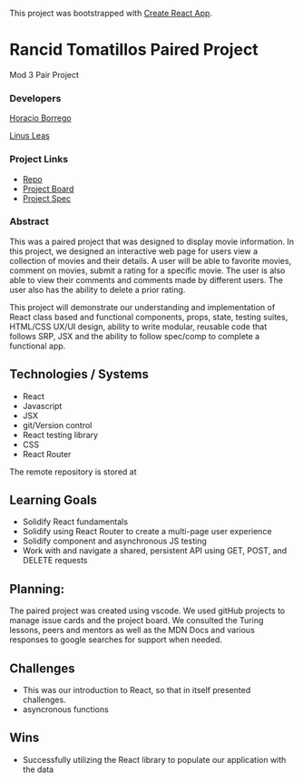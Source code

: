 This project was bootstrapped with [Create React App](https://github.com/facebook/create-react-app).

# Rancid Tomatillos Paired Project
Mod 3 Pair Project

### Developers

  [Horacio Borrego](https://github.com/HoracioBorrego)
  
  [Linus Leas](https://github.com/Leasw144)

### Project Links
- [Repo](https://github.com/Leasw144/rancid-tomatatillos)
- [Project Board](https://github.com/Leasw144/rancid-tomatatillos/projects/1)
- [Project Spec](https://frontend.turing.io/projects/module-3/rancid-tomatillos-v2.html)

### Abstract

This was a paired project that was designed to display movie information. In this project, we designed an interactive web page for users view a collection of movies and their details. A user will be able to favorite movies, comment on movies, submit a rating for a specific movie. The user is also able to view their comments and comments made by different users. The user also has the ability to delete a prior rating.

This project will demonstrate our understanding and implementation of React class based and functional components, props, state, testing suites, HTML/CSS UX/UI design, ability to write modular, reusable code that follows SRP, JSX and the ability to follow spec/comp to complete a functional app.

## Technologies / Systems
* React
* Javascript
* JSX
* git/Version control
* React testing library
* CSS
* React Router

The remote repository is stored at 

## Learning Goals ##

* Solidify React fundamentals
* Solidify using React Router to create a multi-page user experience
* Solidify component and asynchronous JS testing
* Work with and navigate a shared, persistent API using GET, POST, and DELETE requests

## Planning: ##
 
The paired project was created using vscode. We used gitHub projects to manage issue cards and the project board. We consulted the Turing lessons, peers and mentors as well as the MDN Docs and various responses to google searches for support when needed.
 
## Challenges ##
 
* This was our introduction to React, so that in itself presented challenges.
* asyncronous functions
  
## Wins ##
  
* Successfully utilizing the React library to populate our application with the data
  
  
